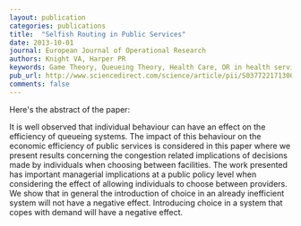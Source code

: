 ```yaml
---
layout: publication
categories: publications
title:  "Selfish Routing in Public Services"
date: 2013-10-01
journal: European Journal of Operational Research
authors: Knight VA, Harper PR
keywords: Game Theory, Queueing Theory, Health Care, OR in health services, Price of Anarchy, PoA
pub_url: http://www.sciencedirect.com/science/article/pii/S0377221713003019
comments: false
---
```


Here's the abstract of the paper:

It is well observed that individual behaviour can have an effect on the efficiency of queueing systems.
The impact of this behaviour on the economic efficiency of public services is considered in this paper where we present results concerning the congestion related implications of decisions made by individuals when choosing between facilities.
The work presented has important managerial implications at a public policy level when considering the effect of allowing individuals to choose between providers.
We show that in general the introduction of choice in an already inefficient system will not have a negative effect. Introducing choice in a system that copes with demand will have a negative effect.
